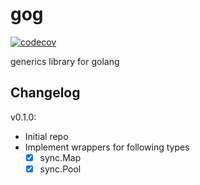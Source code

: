 # gog

[![codecov](https://codecov.io/gh/dashjay/gog/graph/badge.svg?token=QWD9F9EO1L)](https://codecov.io/gh/dashjay/gog)

generics library for golang


## Changelog

v0.1.0:
- Initial repo
- Implement wrappers for following types
  - [x] sync.Map
  - [x] sync.Pool